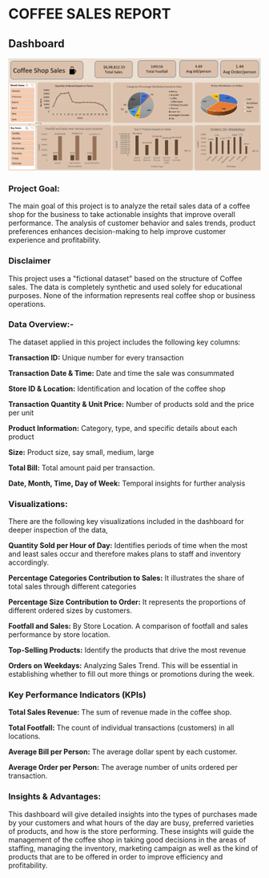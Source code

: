 # COFFEE SALES REPORT
## Dashboard 
![Coffee Sales Dashboard](https://github.com/Nikurwt/Coffee-Sales-/blob/main/Screenshot%202024-10-12%20102711.png) 

### Project Goal:
The main goal of this project is to analyze the retail sales data of a coffee shop for the business to take actionable insights that improve overall performance. The analysis of customer behavior and sales trends, product preferences enhances decision-making to help improve customer experience and profitability.

### Disclaimer

This project uses a "fictional dataset" based on the structure of Coffee sales. The data is completely synthetic and used solely for educational purposes. None of the information represents real coffee shop or business operations.
 
### Data Overview:-

The dataset applied in this project includes the following key columns:

**Transaction ID:** Unique number for every transaction

**Transaction Date & Time:** Date and time the sale was consummated

**Store ID & Location:** Identification and location of the coffee shop

**Transaction Quantity & Unit Price:** Number of products sold and the price per unit

**Product Information:** Category, type, and specific details about each product

**Size:** Product size, say small, medium, large

**Total Bill:** Total amount paid per transaction.

**Date, Month, Time, Day of Week:** Temporal insights for further analysis


### Visualizations:

There are the following key visualizations included in the dashboard for deeper inspection of the data,
 
**Quantity Sold per Hour of Day:** Identifies periods of time when the most and least sales occur and therefore makes plans to staff and inventory accordingly.

**Percentage Categories Contribution to Sales:** It illustrates the share of total sales through different categories

**Percentage Size Contribution to Order:** It represents the proportions of different ordered sizes by customers.

**Footfall and Sales:** By Store Location. A comparison of footfall and sales performance by store location.

**Top-Selling Products:** Identify the products that drive the most revenue

**Orders on Weekdays:** Analyzing Sales Trend. This will be essential in establishing whether to fill out more things or promotions during the week.

### Key Performance Indicators (KPIs)

**Total Sales Revenue:** The sum of revenue made in the coffee shop.

**Total Footfall:** The count of individual transactions (customers) in all locations.

**Average Bill per Person:** The average dollar spent by each customer.

**Average Order per Person:** The average number of units ordered per transaction.

### Insights & Advantages:

This dashboard will give detailed insights into the types of purchases made by your customers and what hours of the day are busy, preferred varieties of products, and how is the store performing. These insights will guide the management of the coffee shop in taking good decisions in the areas of staffing, managing the inventory, marketing campaign as well as the kind of products that are to be offered in order to improve efficiency and profitability.
